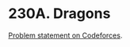 # 230A. Dragons

[Problem statement on Codeforces](https://codeforces.com/problemset/problem/230/A?locale=en).